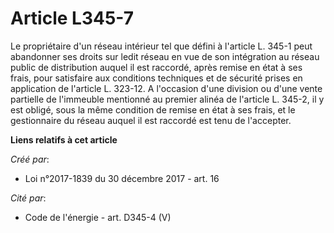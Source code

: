 # Article L345-7

Le propriétaire d'un réseau intérieur tel que défini à l'article L. 345-1 peut abandonner ses droits sur ledit réseau en vue
de son intégration au réseau public de distribution auquel il est raccordé, après remise en état à ses frais, pour satisfaire
aux conditions techniques et de sécurité prises en application de l'article L. 323-12. A l'occasion d'une division ou d'une
vente partielle de l'immeuble mentionné au premier alinéa de l'article L. 345-2, il y est obligé, sous la même condition de
remise en état à ses frais, et le gestionnaire du réseau auquel il est raccordé est tenu de l'accepter.

**Liens relatifs à cet article**

_Créé par_:

  - Loi n°2017-1839 du 30 décembre 2017 - art. 16

_Cité par_:

  - Code de l'énergie - art. D345-4 (V)
